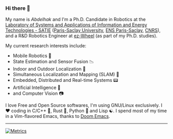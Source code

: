### Hi there 👋

My name is _Abdelhak_ and I'm a Ph.D. Candidate in Robotics at the [Laboratory of Systems and Applications of Information and Energy Technologies - SATIE](http://satie.ens-paris-saclay.fr/) ([Paris-Saclay University](https://www.universite-paris-saclay.fr/en), [ENS Paris-Saclay](https://www.ens-paris-saclay.fr/en), [CNRS](https://www.cnrs.fr/en)), and a R&D Robotics Engineer at [ez-Wheel](https://www.ez-wheel.com/en) (as part of my Ph.D. studies).

My current research interests include:

- Mobile Robotics :robot:
- State Estimation and Sensor Fusion :chart_with_downwards_trend:
- Indoor and Outdoor Localization :satellite:
- Simultaneous Localization and Mapping (SLAM) :car:
- Embedded, Distributed and Real-time Systems :pager:
- Artificial Intelligence :ghost:
- and Computer Vision :camera:

I love Free and Open Source softwares, I'm using GNU/Linux exclusively. I :heart: coding in C/C++ 🔨, Rust 🦀, Python 🐍 and Lisp ☯️. I spend most of my time in a Vim-flavored Emacs, thanks to [Doom Emacs](https://github.com/doomemacs/doomemacs).

___

[![Metrics](https://metrics.lecoq.io/abougouffa?template=classic&base.indepth=true&lines=1&stargazers=1&languages=1&base=header%2C%20activity%2C%20community%2C%20repositories%2C%20metadata&base.indepth=true&base.hireable=false&languages=false&languages.ignored=html%2C%20css&languages.limit=8&languages.threshold=0%25&languages.other=false&languages.colors=github&languages.sections=most-used&languages.indepth=false&languages.analysis.timeout=15&languages.categories=markup%2C%20programming&languages.recent.categories=markup%2C%20programming&languages.recent.load=300&languages.recent.days=14&stargazers=false&stargazers.charts=true&stargazers.charts.type=classic&stargazers.worldmap=false&stargazers.worldmap.sample=0&lines=false&lines.sections=base&lines.repositories.limit=4&lines.history.limit=1&config.timezone=Europe%2FParis)](https://github.com/abougouffa)

